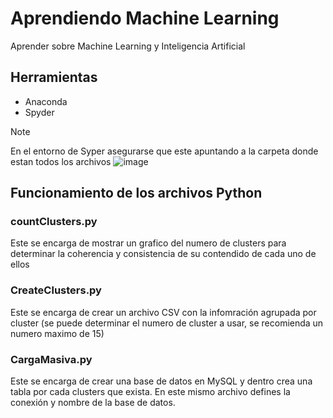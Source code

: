 # Aprendiendo Machine Learning
Aprender sobre Machine Learning y Inteligencia Artificial 

## Herramientas
* Anaconda
* Spyder

>[!NOTE]
>En el entorno de Syper asegurarse que este apuntando a la carpeta donde estan todos los archivos
>![image](https://github.com/user-attachments/assets/f0773ecd-17fe-4703-8fef-4afcf001ed5c)


## Funcionamiento de los archivos Python
### countClusters.py
Este se encarga de mostrar un grafico del numero de clusters para determinar la coherencia y consistencia de su contendido de cada uno de ellos 

### CreateClusters.py
Este se encarga de crear un archivo CSV con la infomración agrupada por cluster (se puede determinar el numero de cluster a usar, se recomienda un numero maximo de 15)

### CargaMasiva.py
Este se encarga de crear una base de datos en MySQL y dentro crea una tabla por cada clusters que exista. En este mismo archivo defines la conexión y nombre de la base de datos.
